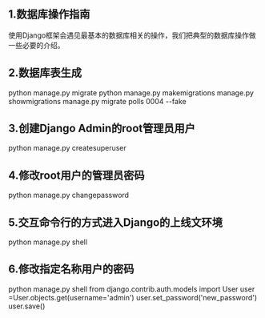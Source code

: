 ## 1.数据库操作指南

使用Django框架会遇见最基本的数据库相关的操作，我们把典型的数据库操作做一些必要的介绍。



## 2.数据库表生成
python manage.py migrate
python manage.py makemigrations
manage.py showmigrations
manage.py migrate polls 0004 --fake


## 3.创建Django Admin的root管理员用户
python manage.py createsuperuser

## 4.修改root用户的管理员密码
python manage.py changepassword


## 5.交互命令行的方式进入Django的上线文环境
python manage.py shell


## 6.修改指定名称用户的密码

python manage.py shell
from django.contrib.auth.models import User
user =User.objects.get(username='admin')
user.set_password('new_password')
user.save()
